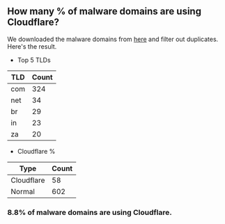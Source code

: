 ## How many % of malware domains are using Cloudflare?


We downloaded the malware domains from [here](https://urlhaus.abuse.ch) and filter out duplicates.
Here's the result.


[//]: # (start replacement)


- Top 5 TLDs

| TLD | Count |
| --- | --- |
| com | 324 |
| net | 34 |
| br | 29 |
| in | 23 |
| za | 20 |


- Cloudflare %

| Type | Count |
| --- | --- |
| Cloudflare | 58 |
| Normal | 602 |


### 8.8% of malware domains are using Cloudflare.